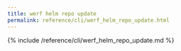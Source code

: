 ```yaml
---
title: werf helm repo update
permalink: reference/cli/werf_helm_repo_update.html
---
```


{% include /reference/cli/werf_helm_repo_update.md %}

